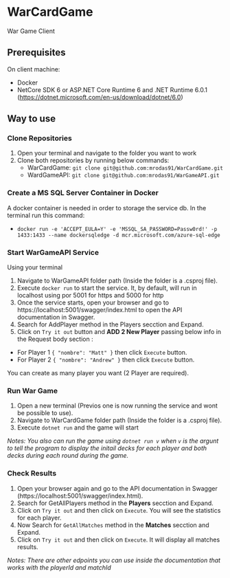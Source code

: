 # WarCardGame
 War Game Client
 
## Prerequisites
On client machine:
- Docker
- NetCore SDK 6 or ASP.NET Core Runtime 6 and .NET Runtime 6.0.1  (https://dotnet.microsoft.com/en-us/download/dotnet/6.0)


## Way to use
### Clone Repositories
1. Open your terminal and navigate to the folder you want to work
2. Clone both repositories by running below commands:
   - WarCardGame: `git clone git@github.com:mrodas91/WarCardGame.git`
   - WardGameAPI: `git clone git@github.com:mrodas91/WarGameAPI.git`

### Create a MS SQL Server Container in Docker
A docker container is needed in order to storage the service db.
In the terminal run this command: 
- `docker run -e 'ACCEPT_EULA=Y' -e 'MSSQL_SA_PASSWORD=Passw0rd!' -p 1433:1433 --name dockersqledge -d mcr.microsoft.com/azure-sql-edge`

### Start WarGameAPI Service
Using your terminal
1. Navigate to WarGameAPI folder path (Inside the folder is a .csproj file).
2. Execute `docker run` to start the service. It, by default, will run in localhost using por 5001 for https and 5000 for http
3. Once the service starts, open your browser and go to https://localhost:5001/swagger/index.html to open the API documentation in Swagger.
4. Search for AddPlayer method in the Players secction and Expand.
5. Click on `Try it out` button and **ADD 2 New Player** passing below info in the Request body section :
  - For Player 1 `{
  "nombre": "Matt"
}` then click `Execute` button.
  - For Player 2 `{
  "nombre": "Andrew"
}` then click `Execute` button.

You can create as many player you want (2 Player are required).

### Run War Game
1. Open a new terminal (Previos one is now running the service and wont be possible to use).
2. Navigate to WarCardGame folder path (Inside the folder is a .csproj file).
3. Execute `dotnet run` and the game will start

*Notes: You also can run the game using `dotnet run v` when `v` is the argunt to tell the program to display the initail decks for each player and both decks during each round during the game.*

### Check Results
1. Open your browser again and go to the API documentation in Swagger (https://localhost:5001/swagger/index.html).
2. Search for GetAllPlayers method in the **Players** secction and Expand.
3. Click on `Try it out` and then click on `Execute`. You will see the statistics for each player.
4. Now Search for `GetAllMatches` method in the **Matches** secction and Expand.
5. Click on `Try it out` and then click on `Execute`. It will display all matches results.

*Notes: There are other edpoints you can use inside the documentation that works with the playerId and matchId*

